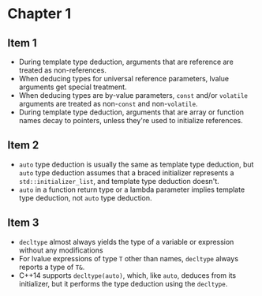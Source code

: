 # Chapter 1

## Item 1

+ During template type deduction, arguments that are reference are treated as non-references.
+ When deducing types for universal reference parameters, lvalue arguments get
special treatment.
+ When deducing types are by-value parameters, `const` and/or `volatile` arguments
are treated as non-`const` and non-`volatile`.
+ During template type deduction, arguments that are array or function names decay
to pointers, unless they're used to initialize references.

## Item 2

+ `auto` type deduction is usually the same as template type deduction, but `auto`
type deduction assumes that a braced initializer represents a `std::initializer_list`,
and template type deduction doesn't.
+ `auto` in a function return type or a lambda parameter implies template type
deduction, not `auto` type deduction.

## Item 3

+ `decltype` almost always yields the type of a variable or expression without
any modifications
+ For lvalue expressions of type `T` other than names, `decltype` always reports
a type of `T&`.
+ C++14 supports `decltype(auto)`, which, like `auto`, deduces from its initializer,
but it performs the type deduction using the `decltype`.

